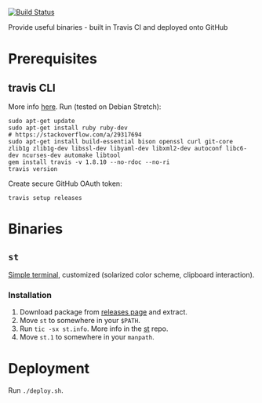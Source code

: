 [![Build Status](https://travis-ci.org/pylipp/binaries.svg?branch=master)](https://travis-ci.org/pylipp/binaries)

Provide useful binaries - built in Travis CI and deployed onto GitHub

# Prerequisites

## travis CLI

More info [here](https://github.com/travis-ci/travis.rb#installation). Run (tested on Debian Stretch):

    sudo apt-get update
    sudo apt-get install ruby ruby-dev
    # https://stackoverflow.com/a/29317694
    sudo apt-get install build-essential bison openssl curl git-core zlib1g zlib1g-dev libssl-dev libyaml-dev libxml2-dev autoconf libc6-dev ncurses-dev automake libtool
    gem install travis -v 1.8.10 --no-rdoc --no-ri
    travis version

Create secure GitHub OAuth token:

    travis setup releases

# Binaries

## `st`

[Simple terminal](https://st.suckless.org/), customized (solarized color scheme, clipboard interaction).

### Installation

1. Download package from [releases page](https://github.com/pylipp/binaries/releases) and extract.
1. Move `st` to somewhere in your `$PATH`.
1. Run `tic -sx st.info`. More info in the [st](https://git.suckless.org/st/file/README.html) repo.
1. Move `st.1` to somewhere in your `manpath`.

# Deployment

Run `./deploy.sh`.
